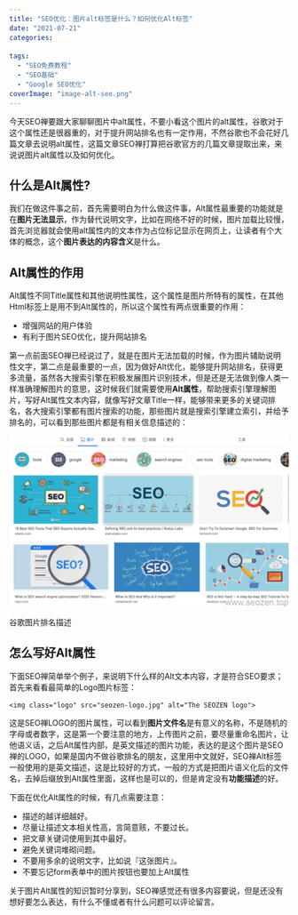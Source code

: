 ```yaml
---
title: "SEO优化：图片alt标签是什么？如何优化Alt标签"
date: "2021-07-21"
categories: 

tags: 
  - "SEO免费教程"
  - "SEO基础"
  - "Google SEO优化"
coverImage: "image-alt-seo.png"
---
```


今天SEO禅要跟大家聊聊图片中alt属性，不要小看这个图片的alt属性，谷歌对于这个属性还是很器重的，对于提升网站排名也有一定作用，不然谷歌也不会花好几篇文章去说明alt属性，这篇文章SEO禅打算把谷歌官方的几篇文章提取出来，来说说图片alt属性以及如何优化。

## 什么是Alt属性?

我们在做这件事之前，首先需要明白为什么做这件事，Alt属性最重要的功能就是在**图片无法显示**，作为替代说明文字，比如在网络不好的时候，图片加载比较慢，首先浏览器就会使用alt属性内的文本作为占位标记显示在网页上，让读者有个大体的概念，这个**图片表达的内容含义**是什么。

## Alt属性的作用

Alt属性不同Title属性和其他说明性属性，这个属性是图片所特有的属性，在其他Html标签上是用不到Alt属性的，所以这个属性有两点很重要的作用：

- 增强网站的用户体验
- 有利于图片SEO优化，提升网站排名

第一点前面SEO禅已经说过了，就是在图片无法加载的时候，作为图片辅助说明性文字，第二点是最重要的一点，因为做好Alt优化，能够提升网站排名，获得更多流量，虽然各大搜索引擎在积极发展图片识别技术，但是还是无法做到像人类一样准确理解图片的意思，这时候我们就需要使用**Alt属性**，帮助搜索引擎理解图片，写好Alt属性文本内容，就像写好文章Title一样，能够带来更多的关键词排名，各大搜索引擎都有图片搜索的功能，那些图片就是搜索引擎建立索引，并给予排名的，可以看到那些图片都是有相关信息描述的：

![seo-image-alt-ranking](images/seo-image-alt-ranking-1024x627.png)

谷歌图片排名描述

## 怎么写好Alt属性

下面SEO禅简单举个例子，来说明下什么样的Alt文本内容，才是符合SEO要求；首先来看看最简单的Logo图片标签：

```
<img class="logo" src="seozen-logo.jpg" alt="The SEOZEN logo">
```

这是SEO禅LOGO的图片属性，可以看到**图片文件名**是有意义的名称，不是随机的字母或者数字，这是第一个要注意的地方，上传图片之前，要尽量重命名图片，让他语义话，之后Alt属性内部，是英文描述的图片功能，表达的是这个图片是SEO禅的LOGO，如果是国内不做谷歌排名的朋友，这里用中文就好，SEO禅Alt标签一般使用的是英文描述，这是比较好的方式，一般的方式是把图片语义化后的文件名，去掉后缀放到Alt属性里面，这样也是可以的，但是肯定没有**功能描述**的好。

下面在优化Alt属性的时候，有几点需要注意：

- 描述的越详细越好。
- 尽量让描述文本相关性高，言简意赅，不要过长。
- 把文章关键词使用到其中最好。
- 避免关键词堆砌问题。
- 不要用多余的说明文字，比如说『这张图片』。
- 不要忘记form表单中的图片按钮也要加上Alt属性

关于图片Alt属性的知识暂时分享到，SEO禅感觉还有很多内容要说，但是还没有想好要怎么表达，有什么不懂或者有什么问题可以评论留言。

